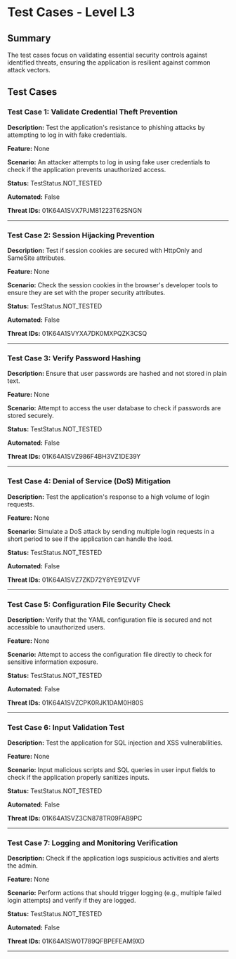 # Test Cases - Level L3

## Summary

The test cases focus on validating essential security controls against identified threats, ensuring the application is resilient against common attack vectors.

## Test Cases

### Test Case 1: Validate Credential Theft Prevention

**Description:** Test the application's resistance to phishing attacks by attempting to log in with fake credentials.

**Feature:** None

**Scenario:** An attacker attempts to log in using fake user credentials to check if the application prevents unauthorized access.

**Status:** TestStatus.NOT_TESTED

**Automated:** False

**Threat IDs:** 01K64A1SVX7PJM81223T62SNGN

---

### Test Case 2: Session Hijacking Prevention

**Description:** Test if session cookies are secured with HttpOnly and SameSite attributes.

**Feature:** None

**Scenario:** Check the session cookies in the browser's developer tools to ensure they are set with the proper security attributes.

**Status:** TestStatus.NOT_TESTED

**Automated:** False

**Threat IDs:** 01K64A1SVYXA7DK0MXPQZK3CSQ

---

### Test Case 3: Verify Password Hashing

**Description:** Ensure that user passwords are hashed and not stored in plain text.

**Feature:** None

**Scenario:** Attempt to access the user database to check if passwords are stored securely.

**Status:** TestStatus.NOT_TESTED

**Automated:** False

**Threat IDs:** 01K64A1SVZ986F4BH3VZ1DE39Y

---

### Test Case 4: Denial of Service (DoS) Mitigation

**Description:** Test the application's response to a high volume of login requests.

**Feature:** None

**Scenario:** Simulate a DoS attack by sending multiple login requests in a short period to see if the application can handle the load.

**Status:** TestStatus.NOT_TESTED

**Automated:** False

**Threat IDs:** 01K64A1SVZ7ZKD72Y8YE91ZVVF

---

### Test Case 5: Configuration File Security Check

**Description:** Verify that the YAML configuration file is secured and not accessible to unauthorized users.

**Feature:** None

**Scenario:** Attempt to access the configuration file directly to check for sensitive information exposure.

**Status:** TestStatus.NOT_TESTED

**Automated:** False

**Threat IDs:** 01K64A1SVZCPK0RJK1DAM0H80S

---

### Test Case 6: Input Validation Test

**Description:** Test the application for SQL injection and XSS vulnerabilities.

**Feature:** None

**Scenario:** Input malicious scripts and SQL queries in user input fields to check if the application properly sanitizes inputs.

**Status:** TestStatus.NOT_TESTED

**Automated:** False

**Threat IDs:** 01K64A1SVZ3CN878TR09FAB9PC

---

### Test Case 7: Logging and Monitoring Verification

**Description:** Check if the application logs suspicious activities and alerts the admin.

**Feature:** None

**Scenario:** Perform actions that should trigger logging (e.g., multiple failed login attempts) and verify if they are logged.

**Status:** TestStatus.NOT_TESTED

**Automated:** False

**Threat IDs:** 01K64A1SW0T789QFBPEFEAM9XD

---

